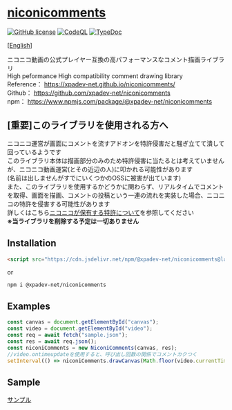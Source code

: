 # [niconicomments](https://xpadev.net/niconicomments/)
[![GitHub license](https://img.shields.io/badge/license-MIT-blue.svg)](https://github.com/xpadev-net/niconicomments/blob/master/LICENSE)
[![CodeQL](https://github.com/xpadev-net/niconicomments/actions/workflows/codeql-analysis.yml/badge.svg?branch=master)](https://github.com/xpadev-net/niconicomments/actions/workflows/codeql-analysis.yml)
[![TypeDoc](https://github.com/xpadev-net/niconicomments/actions/workflows/typedoc.yml/badge.svg?branch=master)](https://github.com/xpadev-net/niconicomments/actions/workflows/typedoc.yml)

[[English](https://github.com/xpadev-net/niconicomments/blob/develop/README.en.md)]

ニコニコ動画の公式プレイヤー互換の高パフォーマンスなコメント描画ライブラリ   
High peformance High compatibility comment drawing library  
Reference： https://xpadev-net.github.io/niconicomments/  
Github： https://github.com/xpadev-net/niconicomments  
npm： https://www.npmjs.com/package/@xpadev-net/niconicomments

## [重要]このライブラリを使用される方へ
ニコニコ運営が画面にコメントを流すアドオンを特許侵害だと騒ぎ立てて潰して回っているようです  
このライブラリ本体は描画部分のみのため特許侵害に当たるとは考えていませんが、ニコニコ動画運営(とその近辺の人)に叩かれる可能性があります  
(名前は出しませんがすでにいくつかのOSSに被害が出ています)  
また、このライブラリを使用するかどうかに関わらず、リアルタイムでコメントを取得、画面を描画、コメントの投稿という一連の流れを実装した場合、ニコニコの特許を侵害する可能性があります  
詳しくはこちら[ニコニコが保有する特許について](https://github.com/xpadev-net/niconicomments/blob/develop/ABOUT_PATENT.md)を参照してください  
**※当ライブラリを削除する予定は一切ありません**

## Installation
```html
<script src="https://cdn.jsdelivr.net/npm/@xpadev-net/niconicomments@latest/dist/bundle.min.js"></script>
```
or
```
npm i @xpadev-net/niconicomments
```

## Examples
```javascript
const canvas = document.getElementById("canvas");
const video = document.getElementById("video");
const req = await fetch("sample.json");
const res = await req.json();
const niconiComments = new NiconiComments(canvas, res);
//video.ontimeupdateを使用すると、呼び出し回数の関係でコメントカクつく
setInterval(() => niconiComments.drawCanvas(Math.floor(video.currentTime * 100)), 10);
```

## Sample
[サンプル](https://xpadev-net.github.io/niconicomments/sample/)  
